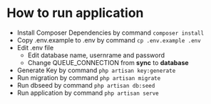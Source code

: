# How to run application

* Install Composer Dependencies by command `composer install`
* Copy .env.example to .env by command `cp .env.example .env`
* Edit .env file
    * Edit database name, usernrame and password
    * Change QUEUE_CONNECTION from **sync** to **database**
* Generate Key by command `php artisan key:generate`
* Run migration by command `php artisan migrate`
* Run dbseed by command `php artisan db:seed`
* Run application by command `php artisan serve`